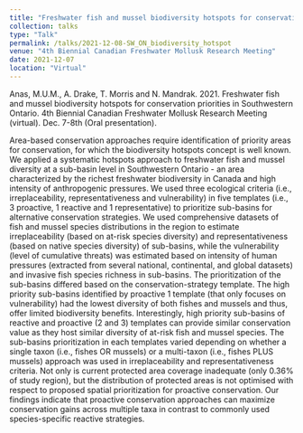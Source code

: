 ```yaml
---
title: "Freshwater fish and mussel biodiversity hotspots for conservation priorities in Southwestern Ontario"
collection: talks
type: "Talk"
permalink: /talks/2021-12-08-SW_ON_biodiversity_hotspot
venue: "4th Biennial Canadian Freshwater Mollusk Research Meeting"
date: 2021-12-07
location: "Virtual"
---
```


Anas, M.U.M., A. Drake, T. Morris and N. Mandrak. 2021. Freshwater fish and mussel biodiversity hotspots for conservation priorities in Southwestern Ontario. 4th Biennial Canadian Freshwater Mollusk Research Meeting (virtual). Dec. 7-8th (Oral presentation).


Area-based conservation approaches require identification of priority areas for conservation, for which the biodiversity hotspots concept is well known. We applied a systematic hotspots approach to freshwater fish and mussel diversity at a sub-basin level in Southwestern Ontario - an area characterized by the richest freshwater biodiversity in Canada and high intensity of anthropogenic pressures. We used three ecological criteria (i.e., irreplaceability, representativeness and vulnerability) in five templates (i.e., 3 proactive, 1 reactive and 1 representative) to prioritize sub-basins for alternative conservation strategies. We used comprehensive datasets of fish and mussel species distributions in the region to estimate irreplaceability (based on at-risk species diversity) and representativeness (based on native species diversity) of sub-basins, while the vulnerability (level of cumulative threats) was estimated based on intensity of human pressures (extracted from several national, continental, and global datasets) and invasive fish species richness in sub-basins. The prioritization of the sub-basins differed based on the conservation-strategy template. The high priority sub-basins identified by proactive 1 template (that only focuses on vulnerability) had the lowest diversity of both fishes and mussels and thus, offer limited biodiversity benefits. Interestingly, high priority sub-basins of reactive and proactive (2 and 3) templates can provide similar conservation value as they host similar diversity of at-risk fish and mussel species. The sub-basins prioritization in each templates varied depending on whether a single taxon (i.e., fishes OR mussels) or a multi-taxon (i.e., fishes PLUS mussels) approach was used in irreplaceability and representativeness criteria.  Not only is current protected area coverage inadequate (only 0.36% of study region), but the distribution of protected areas is not optimised with respect to proposed spatial prioritization for proactive conservation. Our findings indicate that proactive conservation approaches can maximize conservation gains across multiple taxa in contrast to commonly used species-specific reactive strategies. 

